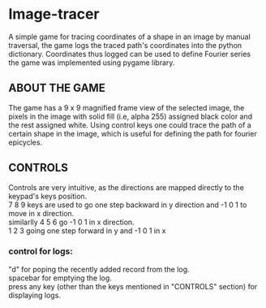 # Image-tracer
A simple game for tracing coordinates of a shape in an image by manual traversal, the game logs the traced path's coordinates into the python dictionary.  Coordinates thus logged can be used to define Fourier series<br />
the game was implemented using pygame library.

## ABOUT THE GAME
The game has a 9 x 9 magnified frame view of the selected image, the pixels in the image with solid fill (i.e, alpha 255) assigned black color and the rest assigned white.
Using control keys one could trace the path of a certain shape in the image, which is useful for defining the path for fourier epicycles.

## CONTROLS
Controls are very intuitive, as the directions are mapped directly to the keypad's keys position.<br/>
7 8 9 keys are used to go one step backward in y direction and -1 0 1 to move in x direction.<br/>
similarlly 4 5 6 go -1 0 1 in x direction. <br/>
1 2 3 going one step forward in y and -1 0 1 in x

### control for logs:
"d" for poping the recently added record from the log.<br/>
spacebar for emptying the log.<br/>
press any key (other than the keys mentioned in "CONTROLS" section) for displaying logs.<br/>

